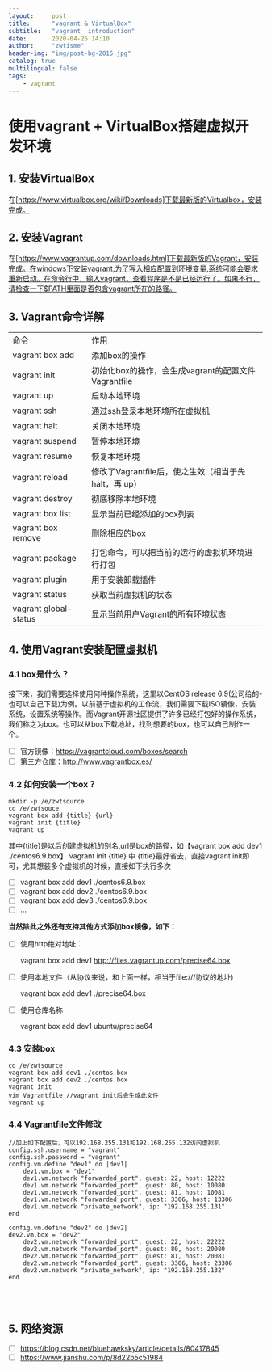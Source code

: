 ```yaml
---
layout:     post
title:      "vagrant & VirtualBox"
subtitle:   "vagrant  introduction"
date:       2020-04-26 14:10
author:     "zwtisme"
header-img: "img/post-bg-2015.jpg"
catalog: true
multilingual: false
tags:
    - vagrant
---
```



# **使用vagrant + VirtualBox搭建虚拟开发环境**


## 1. 安装VirtualBox
在[https://www.virtualbox.org/wiki/Downloads]下载最新版的Virtualbox，安装完成。
## 2. 安装Vagrant
在[https://www.vagrantup.com/downloads.html]下载最新版的Vagrant，安装完成。在windows下安装vagrant,为了写入相应配置到环境变量,系统可能会要求重新启动。在命令行中，输入vagrant，查看程序是不是已经运行了。如果不行，请检查一下$PATH里面是否包含vagrant所在的路径。
## 3. Vagrant命令详解

<table>
	<tbody>
		<tr>
			<td>命令</td>
			<td>作用</td>
		</tr>
		<tr>
			<td>vagrant box add</td>
			<td>添加box的操作</td>
		</tr>
		<tr>
			<td>vagrant init</td>
			<td>初始化box的操作，会生成vagrant的配置文件Vagrantfile</td>
		</tr>
		<tr>
			<td>vagrant up</td>
			<td>启动本地环境</td>
		</tr>
		<tr>
			<td>vagrant ssh</td>
			<td>通过ssh登录本地环境所在虚拟机</td>
		</tr>
		<tr>
			<td>vagrant halt</td>
			<td>关闭本地环境</td>
		</tr>
		<tr>
			<td>vagrant suspend</td>
			<td>暂停本地环境</td>
		</tr>
		<tr>
			<td>vagrant resume</td>
			<td>恢复本地环境</td>
		</tr>
		<tr>
			<td>vagrant reload</td>
			<td>修改了Vagrantfile后，使之生效（相当于先 halt，再 up）</td>
		</tr>
		<tr>
			<td>vagrant destroy</td>
			<td>彻底移除本地环境</td>
		</tr>
		<tr>
			<td>vagrant box list</td>
			<td>显示当前已经添加的box列表</td>
		</tr>
		<tr>
			<td>vagrant box remove</td>
			<td>删除相应的box</td>
		</tr>
		<tr>
			<td>vagrant package</td>
			<td>打包命令，可以把当前的运行的虚拟机环境进行打包</td>
		</tr>
		<tr>
			<td>vagrant plugin</td>
			<td>用于安装卸载插件</td>
		</tr>
		<tr>
			<td>vagrant status</td>
			<td>获取当前虚拟机的状态</td>
		</tr>
		<tr>
			<td>vagrant global-status</td>
			<td>显示当前用户Vagrant的所有环境状态</td>
		</tr>
	</tbody>
</table>

## 4. 使用Vagrant安装配置虚拟机
### 4.1 box是什么？
接下来，我们需要选择使用何种操作系统，这里以CentOS release 6.9(公司给的-也可以自己下载)为例。以前基于虚拟机的工作流，我们需要下载ISO镜像，安装系统，设置系统等操作。而Vagrant开源社区提供了许多已经打包好的操作系统，我们称之为box。也可以从box下载地址，找到想要的box，也可以自己制作一个。
- [ ] 官方镜像：https://vagrantcloud.com/boxes/search
- [ ] 第三方仓库：http://www.vagrantbox.es/ 

### 4.2 如何安装一个box？
    mkdir -p /e/zwtsource
    cd /e/zwtsouce
    vagrant box add {title} {url}
    vagrant init {title}
    vagrant up
其中{title}是以后创建虚拟机的别名,url是box的路径，如【vagrant box add dev1 ./centos6.9.box】
vagrant init {title} 中 {title}最好省去，直接vagrant init即可，尤其想装多个虚拟机的时候，直接如下执行多次
- [ ] vagrant box add dev1 ./centos6.9.box
- [ ] vagrant box add dev2 ./centos6.9.box
- [ ] vagrant box add dev3 ./centos6.9.box
- [ ] ...

**当然除此之外还有支持其他方式添加box镜像，如下：**
- [ ] 使用http绝对地址：

    vagrant box add dev1 http://files.vagrantup.com/precise64.box
- [ ] 使用本地文件（从协议来说，和上面一样，相当于file:///协议的地址)

    vagrant box add dev1 ./precise64.box
- [ ] 使用仓库名称

    vagrant box add dev1 ubuntu/precise64
    
### 4.3 安装box
    cd /e/zwtsource
    vagrant box add dev1 ./centos.box
    vagrant box add dev2 ./centos.box
    vagrant init
    vim Vagrantfile //vagrant init后会生成此文件
    vagrant up

### 4.4 Vagrantfile文件修改
    //加上如下配置后，可以192.168.255.131和192.168.255.132访问虚拟机
    config.ssh.username = "vagrant"
    config.ssh.password = "vagrant"
    config.vm.define "dev1" do |dev1|
    	dev1.vm.box = "dev1"
    	dev1.vm.network "forwarded_port", guest: 22, host: 12222
    	dev1.vm.network "forwarded_port", guest: 80, host: 10080
    	dev1.vm.network "forwarded_port", guest: 81, host: 10081
    	dev1.vm.network "forwarded_port", guest: 3306, host: 13306
    	dev1.vm.network "private_network", ip: "192.168.255.131"
    end
    
    config.vm.define "dev2" do |dev2|
    dev2.vm.box = "dev2"
    	dev2.vm.network "forwarded_port", guest: 22, host: 22222
    	dev2.vm.network "forwarded_port", guest: 80, host: 20080
    	dev2.vm.network "forwarded_port", guest: 81, host: 20081
    	dev2.vm.network "forwarded_port", guest: 3306, host: 23306
    	dev2.vm.network "private_network", ip: "192.168.255.132"
    end


​	
​	
## 	5. 网络资源
- [ ] https://blog.csdn.net/bluehawksky/article/details/80417845
- [ ] https://www.jianshu.com/p/8d22b5c51984